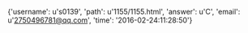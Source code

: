 {'username': u's0139', 'path': u'1155/1155.html', 'answer': u'C', 'email': u'2750496781@qq.com', 'time': '2016-02-24:11:28:50'}